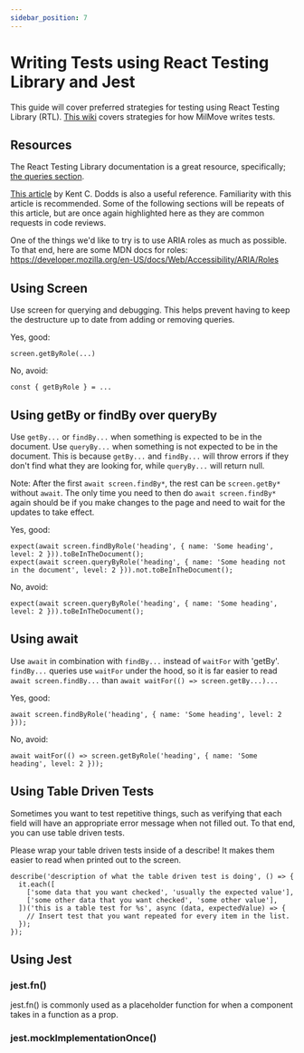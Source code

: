 ```yaml
---
sidebar_position: 7
---
```


# Writing Tests using React Testing Library and Jest

This guide will cover preferred strategies for testing using React Testing Library (RTL).
[This wiki](writing-frontend-tests-for-milmove.md) covers strategies for how MilMove writes tests.

## Resources
The React Testing Library documentation is a great resource, specifically; [the queries section](https://testing-library.com/docs/queries/about).

[This article](https://kentcdodds.com/blog/common-mistakes-with-react-testing-library) by Kent C. Dodds is also a useful reference. Familiarity with this article is recommended. Some of the following sections will be repeats of this article, but are once again highlighted here as they are common requests in code reviews.

One of the things we'd like to try is to use ARIA roles as much as possible. To that end, here are some MDN docs for roles: https://developer.mozilla.org/en-US/docs/Web/Accessibility/ARIA/Roles

## Using Screen 
Use screen for querying and debugging. This helps prevent having to keep the destructure up to date from adding or removing queries. 

Yes, good:
```
screen.getByRole(...)
```

No, avoid:
```
const { getByRole } = ...
``` 

## Using getBy or findBy over queryBy
Use `getBy...` or `findBy...` when something is expected to be in the document. Use `queryBy...` when something is not expected to be in the document. This is because `getBy...` and `findBy...` will throw errors if they don't find what they are looking for, while `queryBy...` will return null.

Note: After the first `await screen.findBy*`, the rest can be `screen.getBy*` without `await`. The only time you need to then do `await screen.findBy*` again should be if you make changes to the page and need to wait for the updates to take effect.

Yes, good:
```
expect(await screen.findByRole('heading', { name: 'Some heading', level: 2 })).toBeInTheDocument();
expect(await screen.queryByRole('heading', { name: 'Some heading not in the document', level: 2 })).not.toBeInTheDocument();
```

No, avoid:
```
expect(await screen.queryByRole('heading', { name: 'Some heading', level: 2 })).toBeInTheDocument();
```

## Using await
Use `await` in combination with `findBy...` instead of `waitFor` with 'getBy'. `findBy...` queries use `waitFor` under the hood, so it is far easier to read `await screen.findBy...` than `await waitFor(() => screen.getBy...)...` 

Yes, good: 
```
await screen.findByRole('heading', { name: 'Some heading', level: 2 }));
```

No, avoid: 
```
await waitFor(() => screen.getByRole('heading', { name: 'Some heading', level: 2 }));
```

## Using Table Driven Tests
Sometimes you want to test repetitive things, such as verifying that each field will have an appropriate error message when not filled out. To that end, you can use table driven tests.

Please wrap your table driven tests inside of a describe! It makes them easier to read when printed out to the screen. 

```
describe('description of what the table driven test is doing', () => {
  it.each([
    ['some data that you want checked', 'usually the expected value'],
    ['some other data that you want checked', 'some other value'],
  ])('this is a table test for %s', async (data, expectedValue) => {
    // Insert test that you want repeated for every item in the list.
  });
});
```

## Using Jest

### jest.fn()
jest.fn() is commonly used as a placeholder function for when a component takes in a function as a prop. 

### jest.mockImplementationOnce()
